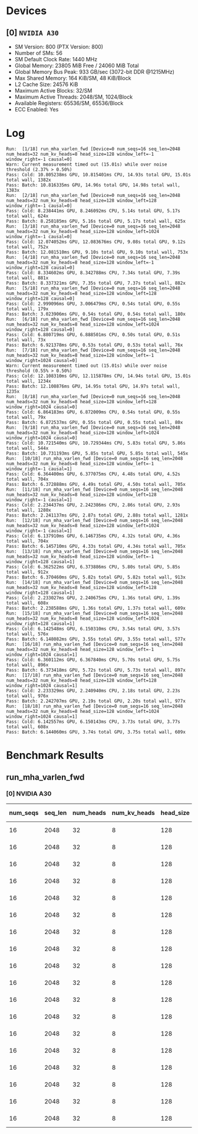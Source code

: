 # Devices

## [0] `NVIDIA A30`
* SM Version: 800 (PTX Version: 800)
* Number of SMs: 56
* SM Default Clock Rate: 1440 MHz
* Global Memory: 23805 MiB Free / 24060 MiB Total
* Global Memory Bus Peak: 933 GB/sec (3072-bit DDR @1215MHz)
* Max Shared Memory: 164 KiB/SM, 48 KiB/Block
* L2 Cache Size: 24576 KiB
* Maximum Active Blocks: 32/SM
* Maximum Active Threads: 2048/SM, 1024/Block
* Available Registers: 65536/SM, 65536/Block
* ECC Enabled: Yes

# Log

```
Run:  [1/18] run_mha_varlen_fwd [Device=0 num_seqs=16 seq_len=2048 num_heads=32 num_kv_heads=8 head_size=128 window_left=-1 window_right=-1 causal=0]
Warn: Current measurement timed out (15.01s) while over noise threshold (2.37% > 0.50%)
Pass: Cold: 10.805238ms GPU, 10.815401ms CPU, 14.93s total GPU, 15.01s total wall, 1382x 
Pass: Batch: 10.816335ms GPU, 14.96s total GPU, 14.98s total wall, 1383x
Run:  [2/18] run_mha_varlen_fwd [Device=0 num_seqs=16 seq_len=2048 num_heads=32 num_kv_heads=8 head_size=128 window_left=128 window_right=-1 causal=0]
Pass: Cold: 8.238441ms GPU, 8.246092ms CPU, 5.14s total GPU, 5.17s total wall, 624x 
Pass: Batch: 8.258185ms GPU, 5.16s total GPU, 5.17s total wall, 625x
Run:  [3/18] run_mha_varlen_fwd [Device=0 num_seqs=16 seq_len=2048 num_heads=32 num_kv_heads=8 head_size=128 window_left=1024 window_right=-1 causal=0]
Pass: Cold: 12.074052ms GPU, 12.083676ms CPU, 9.08s total GPU, 9.12s total wall, 752x 
Pass: Batch: 12.081510ms GPU, 9.10s total GPU, 9.10s total wall, 753x
Run:  [4/18] run_mha_varlen_fwd [Device=0 num_seqs=16 seq_len=2048 num_heads=32 num_kv_heads=8 head_size=128 window_left=-1 window_right=128 causal=0]
Pass: Cold: 8.334602ms GPU, 8.342788ms CPU, 7.34s total GPU, 7.39s total wall, 881x 
Pass: Batch: 8.337321ms GPU, 7.35s total GPU, 7.37s total wall, 882x
Run:  [5/18] run_mha_varlen_fwd [Device=0 num_seqs=16 seq_len=2048 num_heads=32 num_kv_heads=8 head_size=128 window_left=128 window_right=128 causal=0]
Pass: Cold: 2.999096ms GPU, 3.006479ms CPU, 0.54s total GPU, 0.55s total wall, 179x 
Pass: Batch: 3.023906ms GPU, 0.54s total GPU, 0.54s total wall, 180x
Run:  [6/18] run_mha_varlen_fwd [Device=0 num_seqs=16 seq_len=2048 num_heads=32 num_kv_heads=8 head_size=128 window_left=1024 window_right=128 causal=0]
Pass: Cold: 6.880719ms GPU, 6.888501ms CPU, 0.50s total GPU, 0.51s total wall, 73x 
Pass: Batch: 6.921378ms GPU, 0.53s total GPU, 0.53s total wall, 76x
Run:  [7/18] run_mha_varlen_fwd [Device=0 num_seqs=16 seq_len=2048 num_heads=32 num_kv_heads=8 head_size=128 window_left=-1 window_right=1024 causal=0]
Warn: Current measurement timed out (15.01s) while over noise threshold (0.55% > 0.50%)
Pass: Cold: 12.108310ms GPU, 12.115878ms CPU, 14.94s total GPU, 15.01s total wall, 1234x 
Pass: Batch: 12.108876ms GPU, 14.95s total GPU, 14.97s total wall, 1235x
Run:  [8/18] run_mha_varlen_fwd [Device=0 num_seqs=16 seq_len=2048 num_heads=32 num_kv_heads=8 head_size=128 window_left=128 window_right=1024 causal=0]
Pass: Cold: 6.864183ms GPU, 6.872009ms CPU, 0.54s total GPU, 0.55s total wall, 79x 
Pass: Batch: 6.872537ms GPU, 0.55s total GPU, 0.55s total wall, 80x
Run:  [9/18] run_mha_varlen_fwd [Device=0 num_seqs=16 seq_len=2048 num_heads=32 num_kv_heads=8 head_size=128 window_left=1024 window_right=1024 causal=0]
Pass: Cold: 10.721540ms GPU, 10.729344ms CPU, 5.83s total GPU, 5.86s total wall, 544x 
Pass: Batch: 10.731193ms GPU, 5.85s total GPU, 5.85s total wall, 545x
Run:  [10/18] run_mha_varlen_fwd [Device=0 num_seqs=16 seq_len=2048 num_heads=32 num_kv_heads=8 head_size=128 window_left=-1 window_right=-1 causal=1]
Pass: Cold: 6.364400ms GPU, 6.377075ms CPU, 4.48s total GPU, 4.52s total wall, 704x 
Pass: Batch: 6.372888ms GPU, 4.49s total GPU, 4.50s total wall, 705x
Run:  [11/18] run_mha_varlen_fwd [Device=0 num_seqs=16 seq_len=2048 num_heads=32 num_kv_heads=8 head_size=128 window_left=128 window_right=-1 causal=1]
Pass: Cold: 2.234437ms GPU, 2.242386ms CPU, 2.86s total GPU, 2.93s total wall, 1280x 
Pass: Batch: 2.241137ms GPU, 2.87s total GPU, 2.88s total wall, 1281x
Run:  [12/18] run_mha_varlen_fwd [Device=0 num_seqs=16 seq_len=2048 num_heads=32 num_kv_heads=8 head_size=128 window_left=1024 window_right=-1 causal=1]
Pass: Cold: 6.137910ms GPU, 6.146735ms CPU, 4.32s total GPU, 4.36s total wall, 704x 
Pass: Batch: 6.145710ms GPU, 4.33s total GPU, 4.34s total wall, 705x
Run:  [13/18] run_mha_varlen_fwd [Device=0 num_seqs=16 seq_len=2048 num_heads=32 num_kv_heads=8 head_size=128 window_left=-1 window_right=128 causal=1]
Pass: Cold: 6.362522ms GPU, 6.373886ms CPU, 5.80s total GPU, 5.85s total wall, 912x 
Pass: Batch: 6.370460ms GPU, 5.82s total GPU, 5.82s total wall, 913x
Run:  [14/18] run_mha_varlen_fwd [Device=0 num_seqs=16 seq_len=2048 num_heads=32 num_kv_heads=8 head_size=128 window_left=128 window_right=128 causal=1]
Pass: Cold: 2.233027ms GPU, 2.240675ms CPU, 1.36s total GPU, 1.39s total wall, 608x 
Pass: Batch: 2.238588ms GPU, 1.36s total GPU, 1.37s total wall, 609x
Run:  [15/18] run_mha_varlen_fwd [Device=0 num_seqs=16 seq_len=2048 num_heads=32 num_kv_heads=8 head_size=128 window_left=1024 window_right=128 causal=1]
Pass: Cold: 6.142548ms GPU, 6.150310ms CPU, 3.54s total GPU, 3.57s total wall, 576x 
Pass: Batch: 6.148082ms GPU, 3.55s total GPU, 3.55s total wall, 577x
Run:  [16/18] run_mha_varlen_fwd [Device=0 num_seqs=16 seq_len=2048 num_heads=32 num_kv_heads=8 head_size=128 window_left=-1 window_right=1024 causal=1]
Pass: Cold: 6.360112ms GPU, 6.367840ms CPU, 5.70s total GPU, 5.75s total wall, 896x 
Pass: Batch: 6.373418ms GPU, 5.72s total GPU, 5.73s total wall, 897x
Run:  [17/18] run_mha_varlen_fwd [Device=0 num_seqs=16 seq_len=2048 num_heads=32 num_kv_heads=8 head_size=128 window_left=128 window_right=1024 causal=1]
Pass: Cold: 2.233329ms GPU, 2.240940ms CPU, 2.18s total GPU, 2.23s total wall, 976x 
Pass: Batch: 2.242707ms GPU, 2.19s total GPU, 2.20s total wall, 977x
Run:  [18/18] run_mha_varlen_fwd [Device=0 num_seqs=16 seq_len=2048 num_heads=32 num_kv_heads=8 head_size=128 window_left=1024 window_right=1024 causal=1]
Pass: Cold: 6.142557ms GPU, 6.150143ms CPU, 3.73s total GPU, 3.77s total wall, 608x 
Pass: Batch: 6.144060ms GPU, 3.74s total GPU, 3.75s total wall, 609x
```

# Benchmark Results

## run_mha_varlen_fwd

### [0] NVIDIA A30

| num_seqs | seq_len | num_heads | num_kv_heads | head_size | window_left | window_right | causal |  Q Tensor   |  K Tensor  |  V Tensor  |   Output    | Tokens |  Est. FLOPS  | Memory Usage | Samples | CPU Time  | Noise | GPU Time  | Noise | Elem/s  | GlobalMem BW | BWUtil | Samples | Batch GPU |
|----------|---------|-----------|--------------|-----------|-------------|--------------|--------|-------------|------------|------------|-------------|--------|--------------|--------------|---------|-----------|-------|-----------|-------|---------|--------------|--------|---------|-----------|
|       16 |    2048 |        32 |            8 |       128 |          -1 |           -1 |      0 | 256.000 MiB | 64.000 MiB | 64.000 MiB | 256.000 MiB |  32768 | 549755813888 |          640 |   1382x | 10.815 ms | 2.43% | 10.805 ms | 2.37% |  3.033M |  62.108 GB/s |  6.66% |   1383x | 10.816 ms |
|       16 |    2048 |        32 |            8 |       128 |         128 |           -1 |      0 | 256.000 MiB | 64.000 MiB | 64.000 MiB | 256.000 MiB |  32768 | 549755813888 |          640 |    624x |  8.246 ms | 0.65% |  8.238 ms | 0.65% |  3.977M |  81.458 GB/s |  8.73% |    625x |  8.258 ms |
|       16 |    2048 |        32 |            8 |       128 |        1024 |           -1 |      0 | 256.000 MiB | 64.000 MiB | 64.000 MiB | 256.000 MiB |  32768 | 549755813888 |          640 |    752x | 12.084 ms | 0.82% | 12.074 ms | 0.66% |  2.714M |  55.581 GB/s |  5.96% |    753x | 12.082 ms |
|       16 |    2048 |        32 |            8 |       128 |          -1 |          128 |      0 | 256.000 MiB | 64.000 MiB | 64.000 MiB | 256.000 MiB |  32768 | 549755813888 |          640 |    881x |  8.343 ms | 0.56% |  8.335 ms | 0.50% |  3.932M |  80.518 GB/s |  8.63% |    882x |  8.337 ms |
|       16 |    2048 |        32 |            8 |       128 |         128 |          128 |      0 | 256.000 MiB | 64.000 MiB | 64.000 MiB | 256.000 MiB |  32768 | 549755813888 |          640 |    179x |  3.006 ms | 0.56% |  2.999 ms | 0.50% | 10.926M | 223.764 GB/s | 23.98% |    180x |  3.024 ms |
|       16 |    2048 |        32 |            8 |       128 |        1024 |          128 |      0 | 256.000 MiB | 64.000 MiB | 64.000 MiB | 256.000 MiB |  32768 | 549755813888 |          640 |     73x |  6.889 ms | 0.28% |  6.881 ms | 0.25% |  4.762M |  97.532 GB/s | 10.45% |     76x |  6.921 ms |
|       16 |    2048 |        32 |            8 |       128 |          -1 |         1024 |      0 | 256.000 MiB | 64.000 MiB | 64.000 MiB | 256.000 MiB |  32768 | 549755813888 |          640 |   1234x | 12.116 ms | 0.55% | 12.108 ms | 0.55% |  2.706M |  55.424 GB/s |  5.94% |   1235x | 12.109 ms |
|       16 |    2048 |        32 |            8 |       128 |         128 |         1024 |      0 | 256.000 MiB | 64.000 MiB | 64.000 MiB | 256.000 MiB |  32768 | 549755813888 |          640 |     79x |  6.872 ms | 0.53% |  6.864 ms | 0.50% |  4.774M |  97.767 GB/s | 10.48% |     80x |  6.873 ms |
|       16 |    2048 |        32 |            8 |       128 |        1024 |         1024 |      0 | 256.000 MiB | 64.000 MiB | 64.000 MiB | 256.000 MiB |  32768 | 549755813888 |          640 |    544x | 10.729 ms | 0.73% | 10.722 ms | 0.72% |  3.056M |  62.593 GB/s |  6.71% |    545x | 10.731 ms |
|       16 |    2048 |        32 |            8 |       128 |          -1 |           -1 |      1 | 256.000 MiB | 64.000 MiB | 64.000 MiB | 256.000 MiB |  32768 | 549755813888 |          640 |    704x |  6.377 ms | 2.25% |  6.364 ms | 0.79% |  5.149M | 105.444 GB/s | 11.30% |    705x |  6.373 ms |
|       16 |    2048 |        32 |            8 |       128 |         128 |           -1 |      1 | 256.000 MiB | 64.000 MiB | 64.000 MiB | 256.000 MiB |  32768 | 549755813888 |          640 |   1280x |  2.242 ms | 1.13% |  2.234 ms | 0.90% | 14.665M | 300.339 GB/s | 32.19% |   1281x |  2.241 ms |
|       16 |    2048 |        32 |            8 |       128 |        1024 |           -1 |      1 | 256.000 MiB | 64.000 MiB | 64.000 MiB | 256.000 MiB |  32768 | 549755813888 |          640 |    704x |  6.147 ms | 0.89% |  6.138 ms | 0.65% |  5.339M | 109.335 GB/s | 11.72% |    705x |  6.146 ms |
|       16 |    2048 |        32 |            8 |       128 |          -1 |          128 |      1 | 256.000 MiB | 64.000 MiB | 64.000 MiB | 256.000 MiB |  32768 | 549755813888 |          640 |    912x |  6.374 ms | 1.95% |  6.363 ms | 0.73% |  5.150M | 105.475 GB/s | 11.30% |    913x |  6.370 ms |
|       16 |    2048 |        32 |            8 |       128 |         128 |          128 |      1 | 256.000 MiB | 64.000 MiB | 64.000 MiB | 256.000 MiB |  32768 | 549755813888 |          640 |    608x |  2.241 ms | 0.84% |  2.233 ms | 0.77% | 14.674M | 300.529 GB/s | 32.21% |    609x |  2.239 ms |
|       16 |    2048 |        32 |            8 |       128 |        1024 |          128 |      1 | 256.000 MiB | 64.000 MiB | 64.000 MiB | 256.000 MiB |  32768 | 549755813888 |          640 |    576x |  6.150 ms | 0.69% |  6.143 ms | 0.67% |  5.335M | 109.252 GB/s | 11.71% |    577x |  6.148 ms |
|       16 |    2048 |        32 |            8 |       128 |          -1 |         1024 |      1 | 256.000 MiB | 64.000 MiB | 64.000 MiB | 256.000 MiB |  32768 | 549755813888 |          640 |    896x |  6.368 ms | 0.75% |  6.360 ms | 0.74% |  5.152M | 105.515 GB/s | 11.31% |    897x |  6.373 ms |
|       16 |    2048 |        32 |            8 |       128 |         128 |         1024 |      1 | 256.000 MiB | 64.000 MiB | 64.000 MiB | 256.000 MiB |  32768 | 549755813888 |          640 |    976x |  2.241 ms | 0.70% |  2.233 ms | 0.62% | 14.672M | 300.488 GB/s | 32.20% |    977x |  2.243 ms |
|       16 |    2048 |        32 |            8 |       128 |        1024 |         1024 |      1 | 256.000 MiB | 64.000 MiB | 64.000 MiB | 256.000 MiB |  32768 | 549755813888 |          640 |    608x |  6.150 ms | 0.75% |  6.143 ms | 0.74% |  5.335M | 109.252 GB/s | 11.71% |    609x |  6.144 ms |

